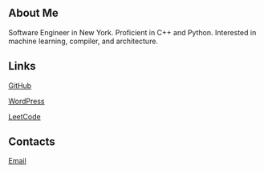 ## About Me
Software Engineer in New York. Proficient in C++ and Python. Interested in machine learning, compiler, and architecture.

## Links
[GitHub](https://github.com/levendlee)

[WordPress](https://levendlee.wordpress.com)

[LeetCode](https://leetcode.com/levendlee)

## Contacts
[Email](mailto:levedlee@gmail.com)
